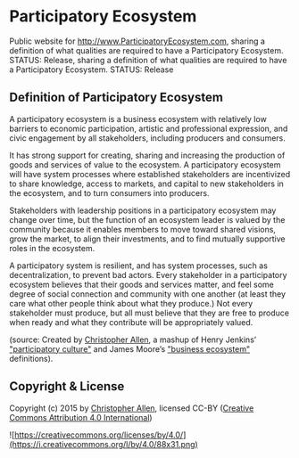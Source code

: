 # Participatory Ecosystem

Public website for http://www.ParticipatoryEcosystem.com, sharing a definition of what qualities are required to have a Participatory Ecosystem. STATUS: Release, sharing a definition of what qualities are required to have a Participatory Ecosystem. STATUS: Release

## Definition of Participatory Ecosystem

A participatory ecosystem is a business ecosystem with relatively low barriers to economic participation, artistic and professional expression, and civic engagement by all stakeholders, including producers and consumers.

It has strong support for creating, sharing and increasing the production of goods and services of value to the ecosystem. A participatory ecosystem will have system processes where established stakeholders are incentivized to share knowledge, access to markets, and capital to new stakeholders in the ecosystem, and to turn consumers into producers.

<p>Stakeholders with leadership positions in a participatory ecosystem may change over time, but the function of an ecosystem leader is valued by the community because it enables members to move toward shared visions, grow the market, to align their investments, and to find mutually supportive roles in the ecosystem.

A participatory system is resilient, and has system processes, such as decentralization, to prevent bad actors. Every stakeholder in a participatory ecosystem believes that their goods and services matter, and feel some degree of social connection and community with one another (at least they care what other people think about what they produce.) Not every stakeholder must produce, but all must believe that they are free to produce when ready and what they contribute will be appropriately valued.

(source: Created by [Christopher Allen](http://www.LifeWithAlacrity.com), a mashup of Henry Jenkins’  ["participatory culture"](http://en.wikipedia.org/wiki/Participatory_culture) and James Moore’s ["business ecosystem"](http://en.wikipedia.org/wiki/Business_ecosystem) definitions).

## Copyright & License

Copyright (c) 2015 by [Christopher Allen](http://www.LifeWithAlacrity.com), licensed CC-BY ([Creative Commons Attribution 4.0 International](https://creativecommons.org/licenses/by/4.0/))

![https://creativecommons.org/licenses/by/4.0/](https://i.creativecommons.org/l/by/4.0/88x31.png) 

